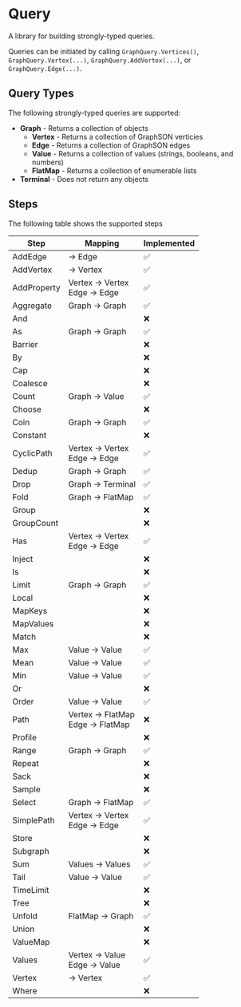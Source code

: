 ﻿# Query
A library for building strongly-typed queries. 

Queries can be initiated by calling `GraphQuery.Vertices()`, `GraphQuery.Vertex(...)`, `GraphQuery.AddVertex(...)`, or `GraphQuery.Edge(...)`. 

## Query Types
The following strongly-typed queries are supported:
- **Graph** - Returns a collection of objects
  - **Vertex** - Returns a collection of GraphSON verticies
  - **Edge** - Returns a collection of GraphSON edges
  - **Value** - Returns a collection of values (strings, booleans, and numbers)
  - **FlatMap** - Returns a collection of enumerable lists
- **Terminal** - Does not return any objects

## Steps
The following table shows the supported steps

Step | Mapping | Implemented
---- | ------- | -----------
AddEdge | -> Edge | :white_check_mark:
AddVertex | -> Vertex | :white_check_mark:
AddProperty | Vertex -> Vertex<br/>Edge -> Edge | :white_check_mark:
Aggregate | Graph -> Graph | :white_check_mark:
And | | :x:
As | Graph -> Graph | :white_check_mark:
Barrier | | :x:
By | | :x:
Cap | | :x:
Coalesce | | :x:
Count | Graph -> Value | :white_check_mark:
Choose | | :x:
Coin | Graph -> Graph | :white_check_mark:
Constant | | :x:
CyclicPath | Vertex -> Vertex<br/>Edge -> Edge | :white_check_mark:
Dedup | Graph -> Graph | :white_check_mark:
Drop | Graph -> Terminal | :white_check_mark:
Fold | Graph -> FlatMap | :white_check_mark:
Group | | :x:
GroupCount | | :x:
Has | Vertex -> Vertex<br/>Edge -> Edge | :white_check_mark:
Inject | | :x:
Is | | :x:
Limit | Graph -> Graph | :white_check_mark:
Local | | :x:
MapKeys | | :x:
MapValues | | :x:
Match | | :x:
Max | Value -> Value | :white_check_mark:
Mean | Value -> Value | :white_check_mark:
Min | Value -> Value | :white_check_mark:
Or | | :x:
Order | Value -> Value | :white_check_mark:
Path | Vertex -> FlatMap<br/>Edge -> FlatMap | :x:
Profile | | :x:
Range | Graph -> Graph | :white_check_mark:
Repeat | | :x:
Sack | | :x:
Sample | | :x:
Select | Graph -> FlatMap | :white_check_mark:
SimplePath | Vertex -> Vertex<br/>Edge -> Edge | :white_check_mark:
Store | | :x:
Subgraph | | :x:
Sum | Values -> Values | :white_check_mark:
Tail | Value -> Value | :white_check_mark:
TimeLimit | | :x:
Tree | | :x:
Unfold | FlatMap -> Graph | :white_check_mark:
Union | | :x:
ValueMap | | :x:
Values | Vertex -> Value<br/>Edge -> Value | :white_check_mark:
Vertex | -> Vertex | :white_check_mark:
Where | | :x: